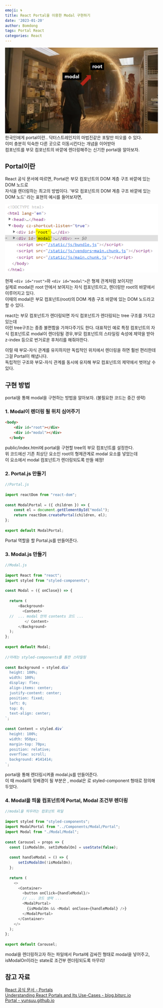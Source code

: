 ```yaml
---
emoji: 🌀
title: React Portal을 이용한 Modal 구현하기
date: '2023-01-20'
author: Bomdong
tags: Portal React
categories: React
---
```


![portal-img_1.png](./portal-img_1.png)
<br/>
한국인에게 portal이란.. 닥터스트레인지의 마법진같은 포탈만 떠오를 수 있다. <br/>
이미 충분히 익숙한 다른 곳으로 이동시킨다는 개념을 이어받아 <br/>
컴포넌트를 부모 컴포넌트의 바깥에 렌더링해주는 신기한 portal을 알아보자.

## Portal이란
React 공식 문서에 따르면, Portal은 부모 컴포넌트의 DOM 계층 구조 바깥에 있는 DOM 노드로<br/>
자식을 렌더링하는 최고의 방법이다. '부모 컴포넌트의 DOM 계층 구조 바깥에 있는 DOM 노드' 라는 표현의 예시를 들어보자면,
<br/>

![portal-img_2.png](./portal-img_2.png)

현재 `<div id="root">`와 `<div id="modal">`은 형제 관계처럼 보이지만 <br/>
실제로 modal은 root 안에서 보여지는 자식 컴포넌트이고, 렌더링만 root의 바깥에서 이루어지고 있다. <br/>
이때의 modal은 부모 컴포넌트(root)의 DOM 계층 구조 바깥에 있는 DOM 노드라고 할 수 있다.

react는 부모 컴포넌트가 렌더링되면 자식 컴포넌트가 렌더링되는 tree 구조를 가지고 있는데 <br/>
이런 tree구조는 종종 불편함을 가져다주기도 한다. 대표적인 예로 특정 컴포넌트의 자식 컴포넌트로 modal이 렌더링될 경우,부모 컴포넌트의 스타일링 속성에 제약을 받아 z-index 등으로 번거로운 후처리를 해줘야한다.

이럴 때 부모-자식 관계를 유지하지만 독립적인 위치에서 렌더링을 하면 훨씬 편리한데 그걸 Portal이 해냅니다. <br/>
독립적인 구조와 부모-자식 관계를 동시에 유지해 부모 컴포넌트의 제약에서 벗어날 수 있다.

## 구현 방법
portal을 통해 modal을 구현하는 방법을 알아보자. (불필요한 코드는 중간 생략)

### 1. Modal이 렌더링 될 위치 심어주기
```html
<body>
    <div id="root"></div>
    <div id="modal"></div>
  </body>
```

public/index.html에 portal을 구현할 tree의 부모 컴포넌트를 설정한다. <br/>
위 코드에선 기존 최상단 요소인 root의 형제관계로 modal 요소를 넣었는데 <br/>
이 요소에서 modal 컴포넌트가 렌더링되도록 만들 예정!


### 2. Portal.js 만들기
```javascript
//Portal.js

import reactDom from "react-dom";

const ModalPortal = ({ children }) => {
    const el = document.getElementById("modal");
    return reactDom.createPortal(children, el);
};

export default ModalPortal;
```

Portal 역할을 할 Portal.js를 만들어준다. 


### 3. Modal.js 만들기

```javascript
//Modal.js

import React from "react";
import styled from "styled-components";

const Modal = ({ onClose}) => {

  return (
      <Background>
        <Content>
  //  ... modal 안의 contents 코드 ...
         </ Content>
      </Background>
  );
};

export default Modal;

//아래는 styled-components를 통한 스타일링

const Background = styled.div`
  height: 100%;
  width: 100%;
  display: flex;
  align-items: center;
  justify-content: center;
  position: fixed;
  left: 0;
  top: 0;
  text-align: center;
`;

const Content = styled.div`
  height: 100%;
  width: 950px;
  margin-top: 70px;
  position: relative;
  overflow: scroll;
  background: #141414;
`;
```

portal을 통해 렌더링시켜줄 modal.js를 만들어준다. <br/>
이 때 modal의 뒷배경이 될 부분은 <Background>, modal은 <Content>로 styled-component 형태로 정의해두었다.


### 4. Modal을 띄울 컴포넌트에 Portal, Modal 조건부 렌더링
````javascript
//modal을 띄우려는 컴포넌트 파일

import styled from "styled-components";
import ModalPortal from "../Components/Modal/Portal";
import Modal from "./Modal/Modal";

const Carousel = props => {
  const [isModalOn, setIsModalOn] = useState(false);

  const handleModal = () => {
      setIsModalOn(!isModalOn);
  };
  
  return (
    <>
      <Container>
    	<button onClick={handleModal}/>
		// ... 코드 생략 ...
        <ModalPortal>
          {isModalOn && <Modal onClose={handleModal} />}
        </ModalPortal>
      </Container>
    </>
  );
};

export default Carousel;
````

modal을 렌더링하고자 하는 파일에서 Portal에 감싸진 형태로 modal을 넣어주고, <br/>
isModalOn이라는 state로 조건부 렌더링되도록 마무리!

## 참고 자료
<a href="https://ko.reactjs.org/docs/portals.html">React 공식 문서 - Portals</a> <br/>
<a href="https://blog.bitsrc.io/understanding-react-portals-ab79827732c7">Understanding React Portals and Its Use-Cases - blog.bitsrc.io﻿</a> <br/>
<a href="https://yunsuu.github.io/portal/">Portal - yunsuu.github.io</a>

```toc
```